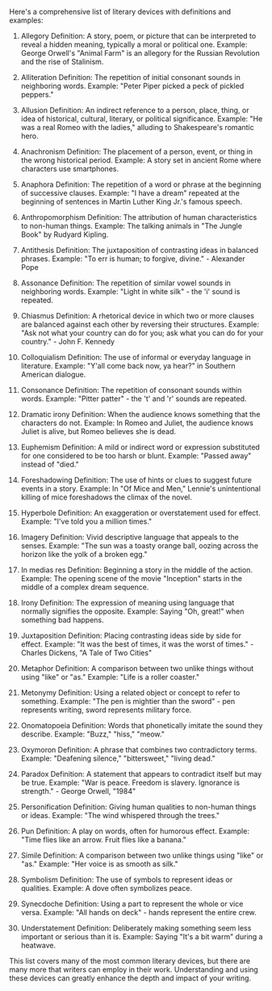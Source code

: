 Here's a comprehensive list of literary devices with definitions and examples:

1. Allegory
Definition: A story, poem, or picture that can be interpreted to reveal a hidden meaning, typically a moral or political one.
Example: George Orwell's "Animal Farm" is an allegory for the Russian Revolution and the rise of Stalinism.

2. Alliteration
Definition: The repetition of initial consonant sounds in neighboring words.
Example: "Peter Piper picked a peck of pickled peppers."

3. Allusion
Definition: An indirect reference to a person, place, thing, or idea of historical, cultural, literary, or political significance.
Example: "He was a real Romeo with the ladies," alluding to Shakespeare's romantic hero.

4. Anachronism
Definition: The placement of a person, event, or thing in the wrong historical period.
Example: A story set in ancient Rome where characters use smartphones.

5. Anaphora
Definition: The repetition of a word or phrase at the beginning of successive clauses.
Example: "I have a dream" repeated at the beginning of sentences in Martin Luther King Jr.'s famous speech.

6. Anthropomorphism
Definition: The attribution of human characteristics to non-human things.
Example: The talking animals in "The Jungle Book" by Rudyard Kipling.

7. Antithesis
Definition: The juxtaposition of contrasting ideas in balanced phrases.
Example: "To err is human; to forgive, divine." - Alexander Pope

8. Assonance
Definition: The repetition of similar vowel sounds in neighboring words.
Example: "Light in white silk" - the 'i' sound is repeated.

9. Chiasmus
Definition: A rhetorical device in which two or more clauses are balanced against each other by reversing their structures.
Example: "Ask not what your country can do for you; ask what you can do for your country." - John F. Kennedy

10. Colloquialism
Definition: The use of informal or everyday language in literature.
Example: "Y'all come back now, ya hear?" in Southern American dialogue.

11. Consonance
Definition: The repetition of consonant sounds within words.
Example: "Pitter patter" - the 't' and 'r' sounds are repeated.

12. Dramatic irony
Definition: When the audience knows something that the characters do not.
Example: In Romeo and Juliet, the audience knows Juliet is alive, but Romeo believes she is dead.

13. Euphemism
Definition: A mild or indirect word or expression substituted for one considered to be too harsh or blunt.
Example: "Passed away" instead of "died."

14. Foreshadowing
Definition: The use of hints or clues to suggest future events in a story.
Example: In "Of Mice and Men," Lennie's unintentional killing of mice foreshadows the climax of the novel.

15. Hyperbole
Definition: An exaggeration or overstatement used for effect.
Example: "I've told you a million times."

16. Imagery
Definition: Vivid descriptive language that appeals to the senses.
Example: "The sun was a toasty orange ball, oozing across the horizon like the yolk of a broken egg."

17. In medias res
Definition: Beginning a story in the middle of the action.
Example: The opening scene of the movie "Inception" starts in the middle of a complex dream sequence.

18. Irony
Definition: The expression of meaning using language that normally signifies the opposite.
Example: Saying "Oh, great!" when something bad happens.

19. Juxtaposition
Definition: Placing contrasting ideas side by side for effect.
Example: "It was the best of times, it was the worst of times." - Charles Dickens, "A Tale of Two Cities"

20. Metaphor
Definition: A comparison between two unlike things without using "like" or "as."
Example: "Life is a roller coaster."

21. Metonymy
Definition: Using a related object or concept to refer to something.
Example: "The pen is mightier than the sword" - pen represents writing, sword represents military force.

22. Onomatopoeia
Definition: Words that phonetically imitate the sound they describe.
Example: "Buzz," "hiss," "meow."

23. Oxymoron
Definition: A phrase that combines two contradictory terms.
Example: "Deafening silence," "bittersweet," "living dead."

24. Paradox
Definition: A statement that appears to contradict itself but may be true.
Example: "War is peace. Freedom is slavery. Ignorance is strength." - George Orwell, "1984"

25. Personification
Definition: Giving human qualities to non-human things or ideas.
Example: "The wind whispered through the trees."

26. Pun
Definition: A play on words, often for humorous effect.
Example: "Time flies like an arrow. Fruit flies like a banana."

27. Simile
Definition: A comparison between two unlike things using "like" or "as."
Example: "Her voice is as smooth as silk."

28. Symbolism
Definition: The use of symbols to represent ideas or qualities.
Example: A dove often symbolizes peace.

29. Synecdoche
Definition: Using a part to represent the whole or vice versa.
Example: "All hands on deck" - hands represent the entire crew.

30. Understatement
Definition: Deliberately making something seem less important or serious than it is.
Example: Saying "It's a bit warm" during a heatwave.

This list covers many of the most common literary devices, but there are many more that writers can employ in their work. Understanding and using these devices can greatly enhance the depth and impact of your writing.